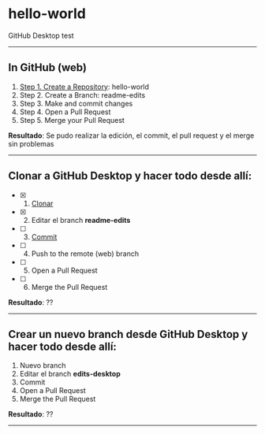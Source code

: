 # hello-world
GitHub Desktop test

---

## In GitHub (web)

1. [Step 1. Create a Repository](https://guides.github.com/activities/hello-world/): hello-world
2. Step 2. Create a Branch: readme-edits
3. Step 3. Make and commit changes
4. Step 4. Open a Pull Request
5. Step 5. Merge your Pull Request

**Resultado**: Se pudo realizar la edición, el commit, el pull request y el merge sin problemas

---

## Clonar a GitHub Desktop y hacer todo desde allí:

- [x] 1. [Clonar](https://help.github.com/desktop/guides/contributing-to-projects/cloning-a-repository-from-github-desktop/)
- [x] 2. Editar el branch **readme-edits**
- [ ] 3. [Commit](https://help.github.com/desktop/guides/contributing-to-projects/committing-and-reviewing-changes-to-your-project/)
- [ ] 4. Push to the remote (web) branch
- [ ] 5. Open a Pull Request
- [ ] 6. Merge the Pull Request

**Resultado**: ??

---

## Crear un nuevo branch desde GitHub Desktop y hacer todo desde allí:

1. Nuevo branch
2. Editar el branch **edits-desktop**
3. Commit
4. Open a Pull Request
5. Merge the Pull Request

**Resultado**: ??

---
